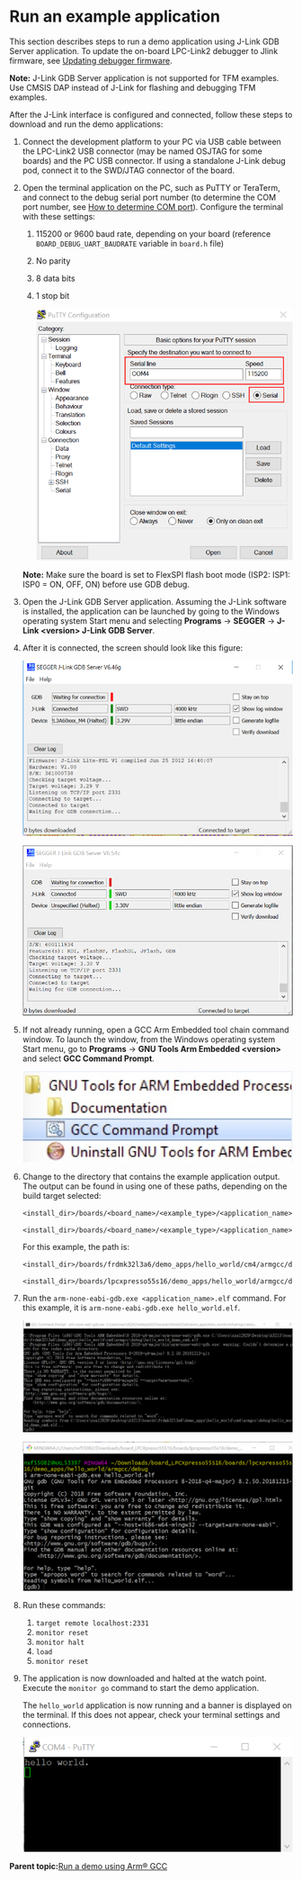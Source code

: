 # Run an example application

This section describes steps to run a demo application using J-Link GDB Server application. To update the on-board LPC-Link2 debugger to Jlink firmware, see [Updating debugger firmware](updating_debugger_firmware.md).

**Note:** J-Link GDB Server application is not supported for TFM examples. Use CMSIS DAP instead of J-Link for flashing and debugging TFM examples.

After the J-Link interface is configured and connected, follow these steps to download and run the demo applications:

1.  Connect the development platform to your PC via USB cable between the LPC-Link2 USB connector \(may be named OSJTAG for some boards\) and the PC USB connector. If using a standalone J-Link debug pod, connect it to the SWD/JTAG connector of the board.
2.  Open the terminal application on the PC, such as PuTTY or TeraTerm, and connect to the debug serial port number \(to determine the COM port number, see [How to determine COM port](how_to_determine_com_port.md#)\). Configure the terminal with these settings:

    1.  115200 or 9600 baud rate, depending on your board \(reference `BOARD_DEBUG_UART_BAUDRATE` variable in `board.h` file\)
    2.  No parity
    3.  8 data bits
    4.  1 stop bit

        ![](../images/terminal_putty_configurations.png "Terminal (PuTTY) configurations")

    **Note:** Make sure the board is set to FlexSPI flash boot mode \(ISP2: ISP1: ISP0 = ON, OFF, ON\) before use GDB debug.

3.  Open the J-Link GDB Server application. Assuming the J-Link software is installed, the application can be launched by going to the Windows operating system Start menu and selecting **Programs** -\> **SEGGER** -\> **J-Link <version\> J-Link GDB Server**.
4.  After it is connected, the screen should look like this figure:

    ![](../images/segger_jlink_gdb_server_screen_successful_connecti.png "SEGGER J-Link GDB Server screen after successful connection")

    ![](../images/segger_jlink_gdb_server_screen_after_successful_co.png "SEGGER J-Link GDB Server screen after successful connection")

5.  If not already running, open a GCC Arm Embedded tool chain command window. To launch the window, from the Windows operating system Start menu, go to **Programs** -\> **GNU Tools Arm Embedded <version\>** and select **GCC Command Prompt**.

    ![](../images/launch_command_prompt_20.jpg "Launch command prompt")

6.  Change to the directory that contains the example application output. The output can be found in using one of these paths, depending on the build target selected:

    ```
    <install_dir>/boards/<board_name>/<example_type>/<application_name>/armgcc/debug
    ```

    ```
    <install_dir>/boards/<board_name>/<example_type>/<application_name>/armgcc/release
    ```

    For this example, the path is:

    ```
    <install_dir>/boards/frdmk32l3a6/demo_apps/hello_world/cm4/armgcc/debug
    ```

    ```
    <install_dir>/boards/lpcxpresso55s16/demo_apps/hello_world/armgcc/debug
    ```

7.  Run the `arm-none-eabi-gdb.exe <application_name>.elf` command. For this example, it is `arm-none-eabi-gdb.exe hello_world.elf`.

    ![](../images/run_arm_none_eabi_gdb_20.png "Run arm-none-eabi-gdb")

    ![](../images/run_arm_none_eabi_gdb_lpc551x.png "Run arm-none-eabi-gdb")

8.  Run these commands:
    1.  `target remote localhost:2331`
    2.  `monitor reset`
    3.  `monitor halt`
    4.  `load`
    5.  `monitor reset`
9.  The application is now downloaded and halted at the watch point. Execute the `monitor go` command to start the demo application.

    The `hello_world` application is now running and a banner is displayed on the terminal. If this does not appear, check your terminal settings and connections.

    ![](../images/text_display_hello_world_demo.png "Text display of the hello_world demo")


**Parent topic:**[Run a demo using Arm® GCC](../topics/run_a_demo_using_arm__gcc.md)

